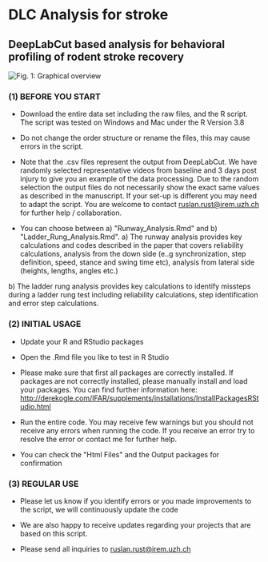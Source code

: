 # DLC Analysis for stroke
## DeepLabCut based analysis for behavioral profiling of rodent stroke recovery 

![Fig. 1: Graphical overview](https://user-images.githubusercontent.com/58003304/128338257-0d5d6ca8-c62c-422d-938a-e02ec4f37e55.jpg)


### (1) BEFORE YOU START

-  Download the entire data set including the raw files, and the R script. The script was tested on Windows and Mac under the R Version 3.8  

- Do not change the order structure or rename the files, this may cause errors in the script.

- Note that the .csv files represent the output from DeepLabCut. We have randomly selected representative videos from baseline and 3 days post injury to give you an example of the data processing. Due to the random selection the output files do not necessarily show the exact same values as described in the manuscript. If your set-up is different you may need to adapt the script. You are welcome to contact ruslan.rust@irem.uzh.ch for further help / collaboration. 

- You can choose between a) "Runway_Analysis.Rmd" and b) "Ladder_Rung_Analysis.Rmd". 
a) The runway analysis provides key calculations and codes described in the paper that covers reliability calculations, analysis from the down side (e..g synchronization, step definition, speed, stance and swing time etc), analysis from lateral side (heights, lengths, angles etc.) 

b) The ladder rung analysis provides key calculations to identify missteps during a ladder rung test including reliability calculations, step identification and error step calculations. 


### (2) INITIAL USAGE
- Update your R and RStudio packages 

- Open the .Rmd file you like to test in R Studio

- Please make sure that first all packages are correctly installed. If packages are not correctly installed, please manually install and load your packages. You can find further information here: http://derekogle.com/IFAR/supplements/installations/InstallPackagesRStudio.html 

- Run the entire code. You may receive few warnings but you should not receive any errors when running the code. If you receive an error try to resolve the error or contact me for further help.

- You can check the "Html Files" and the Output packages for confirmation 

### (3) REGULAR USE

- Please let us know if you identify errors or you made improvements to the script, we will continuously update the code 

- We are also happy to receive updates regarding your projects that are based on this script.

- Please send all inquiries to ruslan.rust@irem.uzh.ch 






